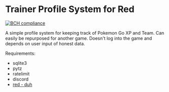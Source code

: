 # Trainer Profile System for Red
[![BCH compliance](https://bettercodehub.com/edge/badge/PokemonGoEastKent/red-trainergo?branch=master)](https://bettercodehub.com/)

A simple profile system for keeping track of Pokemon Go XP and Team. Can easily be repurposed for another game. Doesn't log into the game and depends on user input of honest data.

Requirements:
* sqlite3
* pytz
* ratelimit
* discord
* [red - duh](https://github.com/Cog-Creators/Red-DiscordBot)